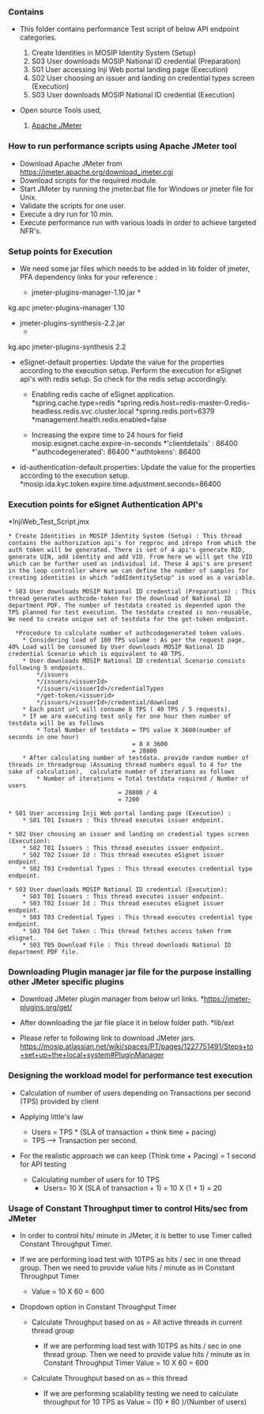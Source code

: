 
### Contains
* This folder contains performance Test script of below API endpoint categories.
    01. Create Identities in MOSIP Identity System (Setup)
    02. S03 User downloads MOSIP National ID credential (Preparation)
    03. S01 User accessing Inji Web portal landing page (Execution)
	04. S02 User choosing an issuer and landing on credential types screen (Execution)
	05. S03 User downloads MOSIP National ID credential (Execution)

* Open source Tools used,
    1. [Apache JMeter](https://jmeter.apache.org/)

### How to run performance scripts using Apache JMeter tool
* Download Apache JMeter from https://jmeter.apache.org/download_jmeter.cgi
* Download scripts for the required module.
* Start JMeter by running the jmeter.bat file for Windows or jmeter file for Unix. 
* Validate the scripts for one user.
* Execute a dry run for 10 min.
* Execute performance run with various loads in order to achieve targeted NFR's.

### Setup points for Execution

* We need some jar files which needs to be added in lib folder of jmeter, PFA dependency links for your reference : 

   * jmeter-plugins-manager-1.10.jar
      *<!-- https://mvnrepository.com/artifact/kg.apc/jmeter-plugins-manager -->
<dependency>
    <groupId>kg.apc</groupId>
    <artifactId>jmeter-plugins-manager</artifactId>
    <version>1.10</version>
</dependency>

   * jmeter-plugins-synthesis-2.2.jar
      * <!-- https://mvnrepository.com/artifact/kg.apc/jmeter-plugins-synthesis -->
<dependency>
    <groupId>kg.apc</groupId>
    <artifactId>jmeter-plugins-synthesis</artifactId>
    <version>2.2</version>
</dependency>


* eSignet-default properties: Update the value for the properties according to the execution setup. Perform the execution for eSignet api's with redis setup. So check for the redis setup accordingly. 
	
	* Enabling redis cache of eSignet application.
		*spring.cache.type=redis
		*spring.redis.host=redis-master-0.redis-headless.redis.svc.cluster.local
		*spring.redis.port=6379
		*management.health.redis.enabled=false
	
	* Increasing the expire time to 24 hours for field mosip.esignet.cache.expire-in-seconds
		*'clientdetails' : 86400
		*'authcodegenerated': 86400
		*'authtokens': 86400
		
* id-authentication-default.properties: Update the value for the properties according to the execution setup. 	
		*mosip.ida.kyc.token.expire.time.adjustment.seconds=86400

### Execution points for eSignet Authentication API's

*InjiWeb_Test_Script.jmx
	
	* Create Identities in MOSIP Identity System (Setup) : This thread contains the authorization api's for regproc and idrepo from which the auth token will be generated. There is set of 4 api's generate RID, generate UIN, add identity and add VID. From here we will get the VID which can be further used as individual id. These 4 api's are present in the loop controller where we can define the number of samples for creating identities in which "addIdentitySetup" is used as a variable. 
	
	* S03 User downloads MOSIP National ID credential (Preparation) : This thread generates authcode-token for the download of National ID department PDF. The number of testdata created is depended upon the TPS planned for test execution. The testdata created is non-reusable, We need to create unique set of testdata for the get-token endpoint.
	  
	  *Procedure to calculate number of authcodegenerated token values.
		* Considering load of 100 TPS volume : As per the request page, 40% Load will be consumed by User downloads MOSIP National ID credential Scenario which is equivalent to 40 TPS. 
		* User downloads MOSIP National ID credential Scenario consists following 5 endpoints.
			*/issuers
			*/issuers/<issuerId>
			*/issuers/<issuerId>/credentialTypes
			*/get-token/<issuerid>
			*/issuers/<issuerId>/credential/download
		* Each point url will consume 8 TPS ( 40 TPS / 5 requests).
		* If we are executing test only for one hour then number of testdata will be as follows
			* Total Number of testdata = TPS value X 3600(number of seconds in one hour)
									   = 8 X 3600
								       = 28800
		* After calculating number of testdata. provide random number of threads in threadgroup (Assuming thread numbers equal to 4 for the sake of calculation),  calculate number of iterations as follows
			* Number of iterations = Total testdata required / Number of users
								   = 28800 / 4
								   = 7200
			
	* S01 User accessing Inji Web portal landing page (Execution) :
		* S01 T01 Issuers : This thread executes issuer endpoint.
		
	* S02 User choosing an issuer and landing on credential types screen (Execution):
		* S02 T01 Issuers : This thread executes issuer endpoint.
		* S02 T02 Issuer Id : This thread executes eSignet issuer endpoint.
		* S02 T03 Credential Types : This thread executes credential type endpoint.
	
	* S03 User downloads MOSIP National ID credential (Execution):
		* S03 T01 Issuers : This thread executes issuer endpoint.
		* S03 T02 Issuer Id : This thread executes eSignet issuer endpoint.
		* S03 T03 Credential Types : This thread executes credential type endpoint.
		* S03 T04 Get Token : This thread fetches access token from eSignet.
		* S03 T05 Download File : This thread downloads National ID department PDF file.
 	
### Downloading Plugin manager jar file for the purpose installing other JMeter specific plugins

* Download JMeter plugin manager from below url links.
	*https://jmeter-plugins.org/get/

* After downloading the jar file place it in below folder path.
	*lib/ext

* Please refer to following link to download JMeter jars.
	https://mosip.atlassian.net/wiki/spaces/PT/pages/1227751491/Steps+to+set+up+the+local+system#PluginManager
		
### Designing the workload model for performance test execution
* Calculation of number of users depending on Transactions per second (TPS) provided by client

* Applying little's law
	* Users = TPS * (SLA of transaction + think time + pacing)
	* TPS --> Transaction per second.
	
* For the realistic approach we can keep (Think time + Pacing) = 1 second for API testing
	* Calculating number of users for 10 TPS
		* Users= 10 X (SLA of transaction + 1)
		       = 10 X (1 + 1)
			   = 20
			   
### Usage of Constant Throughput timer to control Hits/sec from JMeter
* In order to control hits/ minute in JMeter, it is better to use Timer called Constant Throughput Timer.

* If we are performing load test with 10TPS as hits / sec in one thread group. Then we need to provide value hits / minute as in Constant Throughput Timer
	* Value = 10 X 60
			= 600

* Dropdown option in Constant Throughput Timer
	* Calculate Throughput based on as = All active threads in current thread group
		* If we are performing load test with 10TPS as hits / sec in one thread group. Then we need to provide value hits / minute as in Constant Throughput Timer
	 			Value = 10 X 60
					  = 600
		  
	* Calculate Throughput based on as = this thread
		* If we are performing scalability testing we need to calculate throughput for 10 TPS as 
          Value = (10 * 60 )/(Number of users)
